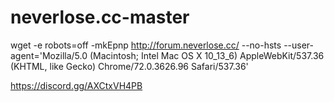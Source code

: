 # neverlose.cc-master
wget -e robots=off -mkEpnp http://forum.neverlose.cc/ --no-hsts --user-agent='Mozilla/5.0 (Macintosh; Intel Mac OS X 10_13_6) AppleWebKit/537.36 (KHTML, like Gecko) Chrome/72.0.3626.96 Safari/537.36'


https://discord.gg/AXCtxVH4PB
